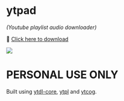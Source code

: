 # ytpad

*(Youtube playlist audio downloader)*

🔰 [Click here to download](https://github.com/Icaruk/ytpad/releases/download/3.0.0/ytpad_3.0.0.exe)


![](https://i.gyazo.com/31840e6eb6fdc50e6c27676fb3a912ab.gif)



# PERSONAL USE ONLY

Built using [ytdl-core](https://www.npmjs.com/package/ytdl-core), [ytpl](https://www.npmjs.com/package/ytpl) and [ytcog](https://www.npmjs.com/package/ytcog).
